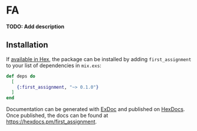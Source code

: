 # FA

**TODO: Add description**

## Installation

If [available in Hex](https://hex.pm/docs/publish), the package can be installed
by adding `first_assignment` to your list of dependencies in `mix.exs`:

```elixir
def deps do
  [
    {:first_assignment, "~> 0.1.0"}
  ]
end
```

Documentation can be generated with [ExDoc](https://github.com/elixir-lang/ex_doc)
and published on [HexDocs](https://hexdocs.pm). Once published, the docs can
be found at <https://hexdocs.pm/first_assignment>.

